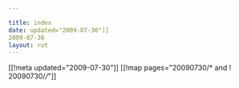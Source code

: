 ```yaml
---

title: index
date: updated="2009-07-30"]]
2009-07-30
layout: rut
---
```


[[!meta updated="2009-07-30"]]
[[!map pages="20090730/* and ! 20090730/*/*"]]
